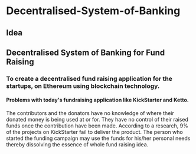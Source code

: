 # Decentralised-System-of-Banking

## Idea
## Decentralised System of Banking for Fund Raising

### To create a decentralised fund raising application for the startups, on Ethereum using blockchain technology.

#### Problems with today's fundraising application like KickStarter and Ketto.

The contributors and the donators have no knowledge of where their donated money is being used at or for. They have no control
of their raised funds once the contribution have been made. According to a research, 9% of the projects on KickStarter fail to deliver the product. The person who started the funding campaign may use the funds for his/her personal needs thereby dissolving the essence of whole fund raising idea.


